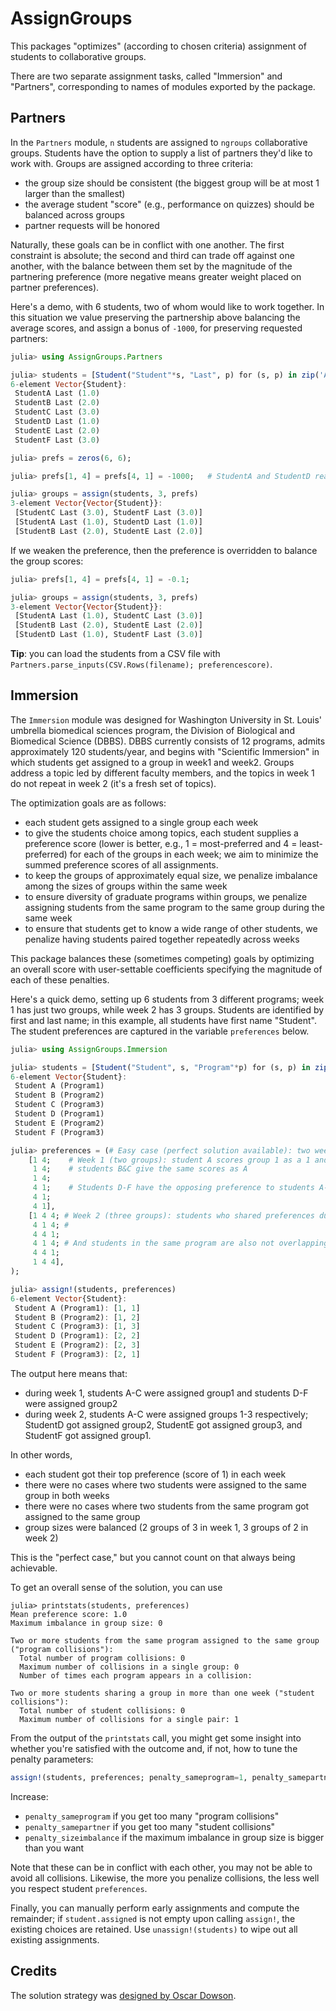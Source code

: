 # AssignGroups

This packages "optimizes" (according to chosen criteria) assignment of students to collaborative groups.

There are two separate assignment tasks, called "Immersion" and "Partners", corresponding to names of modules exported
by the package.

## Partners

In the `Partners` module, `n` students are assigned to `ngroups` collaborative groups. Students have the option to supply a list of partners they'd like to work with. Groups are assigned according to three criteria:

- the group size should be consistent (the biggest group will be at most 1 larger than the smallest)
- the average student "score" (e.g., performance on quizzes) should be balanced across groups
- partner requests will be honored

Naturally, these goals can be in conflict with one another.
The first constraint is absolute; the second and third can trade off against one another, with the balance between them set by the magnitude of the partnering preference (more negative means greater weight placed on partner preferences).

Here's a demo, with 6 students, two of whom would like to work together. In this situation we value preserving the partnership above balancing the average scores, and assign a bonus of `-1000`, for preserving requested partners:

```julia
julia> using AssignGroups.Partners

julia> students = [Student("Student"*s, "Last", p) for (s, p) in zip('A':'F', [1,2,3,1,2,3])]
6-element Vector{Student}:
 StudentA Last (1.0)
 StudentB Last (2.0)
 StudentC Last (3.0)
 StudentD Last (1.0)
 StudentE Last (2.0)
 StudentF Last (3.0)

julia> prefs = zeros(6, 6);

julia> prefs[1, 4] = prefs[4, 1] = -1000;   # StudentA and StudentD really want to work together

julia> groups = assign(students, 3, prefs)
3-element Vector{Vector{Student}}:
 [StudentC Last (3.0), StudentF Last (3.0)]
 [StudentA Last (1.0), StudentD Last (1.0)]
 [StudentB Last (2.0), StudentE Last (2.0)]
```

If we weaken the preference, then the preference is overridden to balance the group scores:

```julia
julia> prefs[1, 4] = prefs[4, 1] = -0.1;

julia> groups = assign(students, 3, prefs)
3-element Vector{Vector{Student}}:
 [StudentA Last (1.0), StudentC Last (3.0)]
 [StudentB Last (2.0), StudentE Last (2.0)]
 [StudentD Last (1.0), StudentF Last (3.0)]
```

**Tip**: you can load the students from a CSV file with `Partners.parse_inputs(CSV.Rows(filename); preferencescore)`.

## Immersion

The `Immersion` module was designed for Washington University in St. Louis' umbrella biomedical sciences program, the
Division of Biological and Biomedical Science (DBBS). DBBS currently consists of 12 programs, admits approximately
120 students/year, and begins with "Scientific Immersion" in which students get assigned to a group in week1 and week2.
Groups address a topic led by different faculty members, and the topics in week 1 do not repeat in week 2 (it's a fresh set of topics).

The optimization goals are as follows:

- each student gets assigned to a single group each week
- to give the students choice among topics, each student supplies a preference score (lower is better, e.g., 1 = most-preferred and 4 = least-preferred) for each of the groups in each week; we aim to minimize the summed preference scores of all assignments.
- to keep the groups of approximately equal size, we penalize imbalance among the sizes of groups within the same week
- to ensure diversity of graduate programs within groups, we penalize assigning students from the same program to the same group during the same week
- to ensure that students get to know a wide range of other students, we penalize having students paired together repeatedly across weeks

This package balances these (sometimes competing) goals by optimizing an overall score with user-settable coefficients specifying the magnitude of each of these penalties.

Here's a quick demo, setting up 6 students from 3 different programs; week 1 has just two groups, while week 2 has 3 groups.
Students are identified by first and last name; in this example, all students have first name "Student".
The student preferences are captured in the variable `preferences` below.

```julia
julia> using AssignGroups.Immersion

julia> students = [Student("Student", s, "Program"*p) for (s, p) in zip('A':'F', "123123")]
6-element Vector{Student}:
 Student A (Program1)
 Student B (Program2)
 Student C (Program3)
 Student D (Program1)
 Student E (Program2)
 Student F (Program3)

julia> preferences = (# Easy case (perfect solution available): two weeks, students have disjoint preferences
    [1 4;    # Week 1 (two groups): student A scores group 1 as a 1 and group 2 as a 4
     1 4;    # students B&C give the same scores as A
     1 4;
     4 1;    # Students D-F have the opposing preference to students A-C
     4 1;
     4 1],
    [1 4 4; # Week 2 (three groups): students who shared preferences during week 1 are non-overlapping
     4 1 4; #
     4 4 1;
     4 1 4; # And students in the same program are also not overlapping
     4 4 1;
     1 4 4],
);

julia> assign!(students, preferences)
6-element Vector{Student}:
 Student A (Program1): [1, 1]
 Student B (Program2): [1, 2]
 Student C (Program3): [1, 3]
 Student D (Program1): [2, 2]
 Student E (Program2): [2, 3]
 Student F (Program3): [2, 1]
```

The output here means that:
- during week 1, students A-C were assigned group1 and students D-F were assigned group2
- during week 2, students A-C were assigned groups 1-3 respectively; StudentD got assigned group2,
  StudentE got assigned group3, and StudentF got assigned group1.

In other words,
- each student got their top preference (score of 1) in each week
- there were no cases where two students were assigned to the same group in both weeks
- there were no cases where two students from the same program got assigned to the same group
- group sizes were balanced (2 groups of 3 in week 1, 3 groups of 2 in week 2)

This is the "perfect case," but you cannot count on that always being achievable.

To get an overall sense of the solution, you can use

```
julia> printstats(students, preferences)
Mean preference score: 1.0
Maximum imbalance in group size: 0

Two or more students from the same program assigned to the same group ("program collisions"):
  Total number of program collisions: 0
  Maximum number of collisions in a single group: 0
  Number of times each program appears in a collision:

Two or more students sharing a group in more than one week ("student collisions"):
  Total number of student collisions: 0
  Maximum number of collisions for a single pair: 1
```

From the output of the `printstats` call, you might get some insight into whether you're satisfied with the outcome and, if not, how to tune the penalty parameters:

```julia
assign!(students, preferences; penalty_sameprogram=1, penalty_samepartner=1, penalty_sizeimbalance=1)
```

Increase:

- `penalty_sameprogram` if you get too many "program collisions"
- `penalty_samepartner` if you get too many "student collisions"
- `penalty_sizeimbalance` if the maximum imbalance in group size is bigger than you want

Note that these can be in conflict with each other, you may not be able to avoid all collisions.
Likewise, the more you penalize collisions, the less well you respect student `preferences`.

Finally, you can manually perform early assignments and compute the remainder; if `student.assigned` is not empty upon calling `assign!`, the existing choices are retained. Use `unassign!(students)` to wipe out all existing assignments.

## Credits

The solution strategy was [designed by Oscar Dowson](https://discourse.julialang.org/t/matrix-assignment-problem-performance-advice/102601/10?u=tim.holy). 
